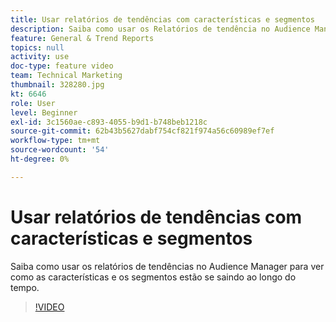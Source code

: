 ```yaml
---
title: Usar relatórios de tendências com características e segmentos
description: Saiba como usar os Relatórios de tendência no Audience Manager para ver como as características e os segmentos estão se saindo ao longo do tempo.
feature: General & Trend Reports
topics: null
activity: use
doc-type: feature video
team: Technical Marketing
thumbnail: 328280.jpg
kt: 6646
role: User
level: Beginner
exl-id: 3c1560ae-c893-4055-b9d1-b748beb1218c
source-git-commit: 62b43b5627dabf754cf821f974a56c60989ef7ef
workflow-type: tm+mt
source-wordcount: '54'
ht-degree: 0%

---
```


# Usar relatórios de tendências com características e segmentos

Saiba como usar os relatórios de tendências no Audience Manager para ver como as características e os segmentos estão se saindo ao longo do tempo.

>[!VIDEO](https://video.tv.adobe.com/v/328280/?quality=12&learn=on)
